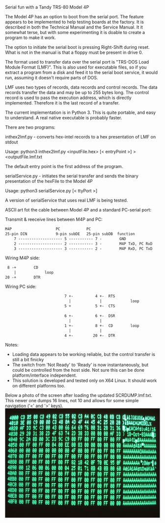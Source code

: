 Serial fun with a Tandy TRS-80 Model 4P

The Model 4P has an option to boot from the serial port. The feature appears to be implemented to help testing boards at the factory. It is described in both the Technical Manual and the Service Manual. It it somewhat terse, but with some experimenting it is doable to create a program to make it work.

The option to initiate the serial boot is pressing Right-Shift during reset. What is not in the manual is that a floppy must be present in drive 0. 

The format used to transfer data over the serial port is "TRS-DOS Load Module Format (LMF)". This is also used for executable files, so if you extract a program from a disk and feed it to the serial boot service, it would run, assuming it doesn't require parts of DOS.

LMF uses two types of records, data records and control records. The data records transfer the data and may be up to 255 bytes long. The control record is used to pass the execution address, which is directly implemented. Therefore it is the last record of a transfer.

The current implementation is in Python 3. This is quite portable, and easy to understand. A real native executable is probably faster.

There are two programs:

inthex2lmf.py - converts hex-intel records to a hex presentation of LMF on stdout

Usage:
  python3 inthex2lmf.py <inputFile.hex> [< entryPoint >] >  <outputFile.lmf.txt
  
  The default entry point is the first address of the program.

serialService.py - initiates the serial transfer and sends the binary presentation of the hexFile to the Model 4P

Usage: 
  python3 serialService.py <lmfFile> [< ttyPort >]


A version of serialService that uses real LMF is being tested.

ASCII art fot the cable between Model 4P and a standard PC-serial port:

Transmit & reeceive lines between M4P and PC:

   	M4P                    PC            PC
    25-pin DIN             9-pin subDE   25-pin subDB  function
        7 -------------------- 5 ----------- 7 -        GND
        2 -------------------- 2 ----------- 3 -        M4P TxD, PC RxD
        3 -------------------- 3 ----------- 2 -        M4P RxD, PC TxD

Wiring M4P side:

     8 -+        CD
        |             loop
    20 -+        DTR

Wiring PC side:
    
                               7 +-          4 +-  RTS
                                 |             |             loop
                               5 +           5 +-  CTS

                               6 +-          6 +-  DSR
                                 |             |
                               1 +-          8 +-  CD        loop
                                 |             |
                               4 +-         20 +-  DTR

Notes:

* Loading data appears to be working reliable, but the control transfer is still a bit finicky
* The switch from 'Not Ready' to 'Ready' is now instantaneously, but could be controlled from the host side. Not sure this can be done platform/interface independent.
* This solution is developed and tested only on X64 Linux. It should work on different platforms too.

Below a photo of the screen after loading the updated SCRDUMP.lmf.txt. This newer one dumps 16 lines, not 10 and allows for some simple navigation ('<' and '>' keys).
![Hex-ASCII dump of original 10 line SCRDUMP](./SCRNDUMP16.jpg)
